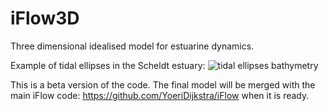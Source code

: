 # iFlow3D
Three dimensional idealised model for estuarine dynamics.

Example of tidal ellipses in the Scheldt estuary:
![tidal ellipses bathymetry](https://github.com/MarcoRozendaal/iFlow3D/assets/62541335/8b891f32-1328-4cca-a272-14b4c28f4515)




This is a beta version of the code. 
The final model will be merged with the main iFlow code: https://github.com/YoeriDijkstra/iFlow when it is ready.
